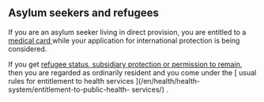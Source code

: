 ##  Asylum seekers and refugees

If you are an asylum seeker living in direct provision, you are entitled to a
[ medical card ](/en/health/medical-cards-and-gp-visit-cards/medical-card/)
while your application for international protection is being considered.

If you get [ refugee status, subsidiary protection or permission to remain,
](/en/moving-country/asylum-seekers-and-refugees/) then you are regarded as
ordinarily resident and you come under the [ usual rules for entitlement to
health services ](/en/health/health-system/entitlement-to-public-health-
services/) .
